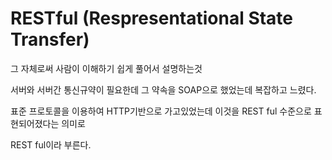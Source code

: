 # RESTful (Respresentational State Transfer)

그 자체로써 사람이 이해하기 쉽게 풀어서 설명하는것

서버와 서버간 통신규약이 필요한데 그 약속을 SOAP으로 했었는데 복잡하고 느렸다.

표준 프로토콜을 이용하여 HTTP기반으로 가고있었는데 이것을 REST ful 수준으로 표현되어졌다는 의미로

REST ful이라 부른다.
